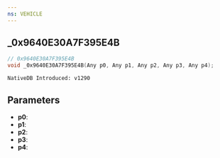 ```yaml
---
ns: VEHICLE
---
```

## _0x9640E30A7F395E4B

```c
// 0x9640E30A7F395E4B
void _0x9640E30A7F395E4B(Any p0, Any p1, Any p2, Any p3, Any p4);
```

```
NativeDB Introduced: v1290
```

## Parameters
* **p0**:
* **p1**:
* **p2**:
* **p3**:
* **p4**:
